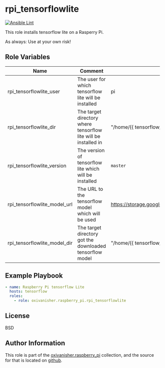 rpi_tensorflowlite
==================
[![Ansible Lint](https://github.com/oxivanisher/role-rpi_tensorflowlite/actions/workflows/ansible-lint.yml/badge.svg)](https://github.com/oxivanisher/role-rpi_tensorflowlite/actions/workflows/ansible-lint.yml)

This role installs tensorflow lite on a Rasperry Pi.

As always: Use at your own risk!

Role Variables
--------------

| Name                         | Comment                                                         | Default value                |
|------------------------------|-----------------------------------------------------------------|------------------------------|
| rpi_tensorflowlite_user      | The user for which tensorflow lite will be installed            | pi |
| rpi_tensorflowlite_dir       | The target directory where tensorflow lite will be installed in | "/home/{{ tensorflow_lite_user }}/tensorflow/tensorflow_src" |
| rpi_tensorflowlite_version   | The version of tensorflow lite which will be installed          | `master` |
| rpi_tensorflowlite_model_url | The URL to the tensorflow model which will be used              | https://storage.googleapis.com/download.tensorflow.org/models/tflite/coco_ssd_mobilenet_v1_1.0_quant_2018_06_29.zip |
| rpi_tensorflowlite_model_dir | The target directory got the downloaded tensorflow model        | "/home/{{ tensorflow_lite_user }}/tensorflow/model" |


Example Playbook
----------------
```yaml
- name: Raspberry Pi tensorflow Lite
  hosts: tensorflow
  roles:
    - role: oxivanisher.raspberry_pi.rpi_tensorflowlite
```

License
-------

BSD

Author Information
------------------

This role is part of the [oxivanisher.raspberry_pi](https://galaxy.ansible.com/ui/repo/published/oxivanisher/raspberry_pi/) collection, and the source for that is located on [github](https://github.com/oxivanisher/collection-raspberry_pi).
